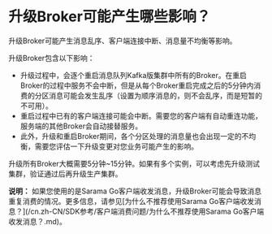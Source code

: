 # 升级Broker可能产生哪些影响？

升级Broker可能产生消息乱序、客户端连接中断、消息量不均衡等影响。

升级Broker包含以下影响：

-   升级过程中，会逐个重启消息队列Kafka版集群中所有的Broker。在重启Broker的过程中服务不会中断，但是从每个Broker重启完成之后的5分钟内消费的分区消息可能会发生乱序（设置为顺序消息的，则不会乱序，而是短暂的不可用）。
-   重启过程中已有的客户端连接可能会中断。需要您的客户端有自动重连功能，服务端的其他Broker会自动接替服务。
-   此外，升级和重启Broker期间，各个分区处理的消息量也会出现一定的不均衡，需要您评估一下升级变更对您业务可能产生的影响。

升级所有Broker大概需要5分钟~15分钟。如果有多个实例，可以考虑先升级测试集群，验证通过后再升级生产集群。

**说明：** 如果您使用的是Sarama Go客户端收发消息，升级Broker可能会导致消息重复消费的情况。更多信息，请参见[为什么不推荐使用Sarama Go客户端收发消息？](/cn.zh-CN/SDK参考/客户端消费问题/为什么不推荐使用Sarama Go客户端收发消息？.md)。

